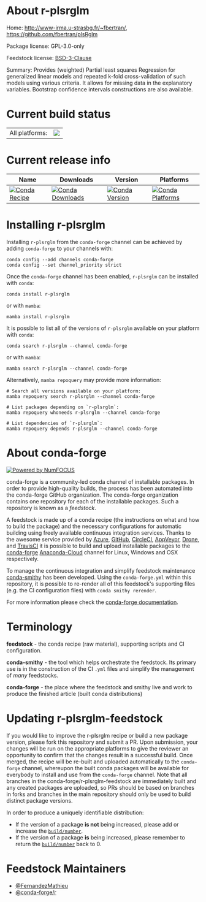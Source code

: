 About r-plsrglm
===============

Home: http://www-irma.u-strasbg.fr/~fbertran/, https://github.com/fbertran/plsRglm

Package license: GPL-3.0-only

Feedstock license: [BSD-3-Clause](https://github.com/conda-forge/r-plsrglm-feedstock/blob/main/LICENSE.txt)

Summary: Provides (weighted) Partial least squares Regression for generalized linear models and repeated k-fold cross-validation of such models using various criteria. It allows for missing data in the explanatory variables. Bootstrap confidence intervals constructions are also available.

Current build status
====================


<table><tr><td>All platforms:</td>
    <td>
      <a href="https://dev.azure.com/conda-forge/feedstock-builds/_build/latest?definitionId=11156&branchName=main">
        <img src="https://dev.azure.com/conda-forge/feedstock-builds/_apis/build/status/r-plsrglm-feedstock?branchName=main">
      </a>
    </td>
  </tr>
</table>

Current release info
====================

| Name | Downloads | Version | Platforms |
| --- | --- | --- | --- |
| [![Conda Recipe](https://img.shields.io/badge/recipe-r--plsrglm-green.svg)](https://anaconda.org/conda-forge/r-plsrglm) | [![Conda Downloads](https://img.shields.io/conda/dn/conda-forge/r-plsrglm.svg)](https://anaconda.org/conda-forge/r-plsrglm) | [![Conda Version](https://img.shields.io/conda/vn/conda-forge/r-plsrglm.svg)](https://anaconda.org/conda-forge/r-plsrglm) | [![Conda Platforms](https://img.shields.io/conda/pn/conda-forge/r-plsrglm.svg)](https://anaconda.org/conda-forge/r-plsrglm) |

Installing r-plsrglm
====================

Installing `r-plsrglm` from the `conda-forge` channel can be achieved by adding `conda-forge` to your channels with:

```
conda config --add channels conda-forge
conda config --set channel_priority strict
```

Once the `conda-forge` channel has been enabled, `r-plsrglm` can be installed with `conda`:

```
conda install r-plsrglm
```

or with `mamba`:

```
mamba install r-plsrglm
```

It is possible to list all of the versions of `r-plsrglm` available on your platform with `conda`:

```
conda search r-plsrglm --channel conda-forge
```

or with `mamba`:

```
mamba search r-plsrglm --channel conda-forge
```

Alternatively, `mamba repoquery` may provide more information:

```
# Search all versions available on your platform:
mamba repoquery search r-plsrglm --channel conda-forge

# List packages depending on `r-plsrglm`:
mamba repoquery whoneeds r-plsrglm --channel conda-forge

# List dependencies of `r-plsrglm`:
mamba repoquery depends r-plsrglm --channel conda-forge
```


About conda-forge
=================

[![Powered by
NumFOCUS](https://img.shields.io/badge/powered%20by-NumFOCUS-orange.svg?style=flat&colorA=E1523D&colorB=007D8A)](https://numfocus.org)

conda-forge is a community-led conda channel of installable packages.
In order to provide high-quality builds, the process has been automated into the
conda-forge GitHub organization. The conda-forge organization contains one repository
for each of the installable packages. Such a repository is known as a *feedstock*.

A feedstock is made up of a conda recipe (the instructions on what and how to build
the package) and the necessary configurations for automatic building using freely
available continuous integration services. Thanks to the awesome service provided by
[Azure](https://azure.microsoft.com/en-us/services/devops/), [GitHub](https://github.com/),
[CircleCI](https://circleci.com/), [AppVeyor](https://www.appveyor.com/),
[Drone](https://cloud.drone.io/welcome), and [TravisCI](https://travis-ci.com/)
it is possible to build and upload installable packages to the
[conda-forge](https://anaconda.org/conda-forge) [Anaconda-Cloud](https://anaconda.org/)
channel for Linux, Windows and OSX respectively.

To manage the continuous integration and simplify feedstock maintenance
[conda-smithy](https://github.com/conda-forge/conda-smithy) has been developed.
Using the ``conda-forge.yml`` within this repository, it is possible to re-render all of
this feedstock's supporting files (e.g. the CI configuration files) with ``conda smithy rerender``.

For more information please check the [conda-forge documentation](https://conda-forge.org/docs/).

Terminology
===========

**feedstock** - the conda recipe (raw material), supporting scripts and CI configuration.

**conda-smithy** - the tool which helps orchestrate the feedstock.
                   Its primary use is in the construction of the CI ``.yml`` files
                   and simplify the management of *many* feedstocks.

**conda-forge** - the place where the feedstock and smithy live and work to
                  produce the finished article (built conda distributions)


Updating r-plsrglm-feedstock
============================

If you would like to improve the r-plsrglm recipe or build a new
package version, please fork this repository and submit a PR. Upon submission,
your changes will be run on the appropriate platforms to give the reviewer an
opportunity to confirm that the changes result in a successful build. Once
merged, the recipe will be re-built and uploaded automatically to the
`conda-forge` channel, whereupon the built conda packages will be available for
everybody to install and use from the `conda-forge` channel.
Note that all branches in the conda-forge/r-plsrglm-feedstock are
immediately built and any created packages are uploaded, so PRs should be based
on branches in forks and branches in the main repository should only be used to
build distinct package versions.

In order to produce a uniquely identifiable distribution:
 * If the version of a package **is not** being increased, please add or increase
   the [``build/number``](https://docs.conda.io/projects/conda-build/en/latest/resources/define-metadata.html#build-number-and-string).
 * If the version of a package **is** being increased, please remember to return
   the [``build/number``](https://docs.conda.io/projects/conda-build/en/latest/resources/define-metadata.html#build-number-and-string)
   back to 0.

Feedstock Maintainers
=====================

* [@FernandezMathieu](https://github.com/FernandezMathieu/)
* [@conda-forge/r](https://github.com/conda-forge/r/)

